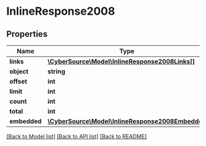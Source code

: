 # InlineResponse2008

## Properties
Name | Type | Description | Notes
------------ | ------------- | ------------- | -------------
**links** | [**\CyberSource\Model\InlineResponse2008Links[]**](InlineResponse2008Links.md) |  | [optional] 
**object** | **string** |  | [optional] 
**offset** | **int** |  | [optional] 
**limit** | **int** |  | [optional] 
**count** | **int** |  | [optional] 
**total** | **int** |  | [optional] 
**embedded** | [**\CyberSource\Model\InlineResponse2008Embedded**](InlineResponse2008Embedded.md) |  | [optional] 

[[Back to Model list]](../README.md#documentation-for-models) [[Back to API list]](../README.md#documentation-for-api-endpoints) [[Back to README]](../README.md)


